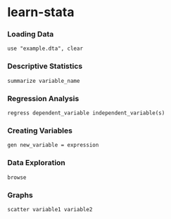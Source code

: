 # learn-stata

### Loading Data
```
use "example.dta", clear
```

### Descriptive Statistics
```
summarize variable_name
```

### Regression Analysis
```
regress dependent_variable independent_variable(s)
```

### Creating Variables
```
gen new_variable = expression
```

### Data Exploration
```
browse
```

### Graphs
```
scatter variable1 variable2
```
